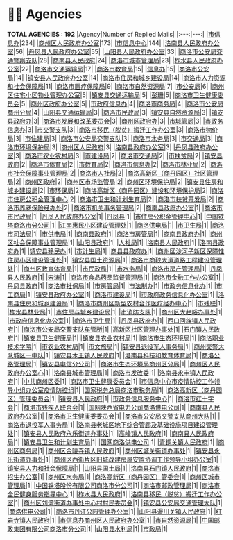 # 👮‍♀️ Agencies
__TOTAL AGENCIES : 192__
|Agency|Number of Replied Mails|
|:---:|---:|
|[市信息办](市信息办.md)|234|
|[商州区人民政府办公室](商州区人民政府办公室.md)|173|
|[市信息中心](市信息中心.md)|144|
|[洛南县人民政府办公室](洛南县人民政府办公室.md)|56|
|[丹凤县人民政府办公室](丹凤县人民政府办公室.md)|55|
|[山阳县人民政府办公室](山阳县人民政府办公室.md)|33|
|[商洛市公安局交通警察支队](商洛市公安局交通警察支队.md)|28|
|[商南县人民政府](商南县人民政府.md)|24|
|[商洛市城市管理局](商洛市城市管理局.md)|23|
|[柞水县人民政府办公室](柞水县人民政府办公室.md)|22|
|[商洛市交通运输局](商洛市交通运输局.md)|17|
|[商洛市教育局](商洛市教育局.md)|15|
|[信息办](信息办.md)|15|
|[商洛市公安局](商洛市公安局.md)|14|
|[镇安县人民政府办公室](镇安县人民政府办公室.md)|14|
|[商洛市住房和城乡建设局](商洛市住房和城乡建设局.md)|14|
|[商洛市人力资源和社会保障局](商洛市人力资源和社会保障局.md)|11|
|[商洛市医疗保障局](商洛市医疗保障局.md)|9|
|[商洛市自然资源局](商洛市自然资源局.md)|7|
|[市公安局](市公安局.md)|6|
|[商州区住宅小区物业管理办公室](商州区住宅小区物业管理办公室.md)|5|
|[镇安县交通运输局](镇安县交通运输局.md)|5|
|[彭珊](彭珊.md)|5|
|[商洛市卫生健康委员会](商洛市卫生健康委员会.md)|5|
|[商州区政府办公室](商州区政府办公室.md)|5|
|[市政府信息办](市政府信息办.md)|4|
|[商洛市商务局](商洛市商务局.md)|4|
|[商洛市公安局商州分局](商洛市公安局商州分局.md)|4|
|[山阳县交通运输局](山阳县交通运输局.md)|3|
|[商洛市民政局](商洛市民政局.md)|3|
|[镇安县自然资源局](镇安县自然资源局.md)|3|
|[镇安县政府办](镇安县政府办.md)|3|
|[商洛市发展和改革委员会](商洛市发展和改革委员会.md)|3|
|[商州区政府办](商州区政府办.md)|3|
|[市城管局](市城管局.md)|3|
|[市政务信息办](市政务信息办.md)|3|
|[市交警支队](市交警支队.md)|3|
|[商洛市移民（脱贫）搬迁工作办公室](商洛市移民（脱贫）搬迁工作办公室.md)|3|
|[商洛市物价局](商洛市物价局.md)|3|
|[市住建局](市住建局.md)|3|
|[商洛市公安局交警支队](商洛市公安局交警支队.md)|3|
|[商洛市水务局](商洛市水务局.md)|3|
|[市交通局](市交通局.md)|3|
|[商洛市环境保护局](商洛市环境保护局.md)|3|
|[商州区人民政府](商州区人民政府.md)|3|
|[洛南县政府办公室](洛南县政府办公室.md)|3|
|[丹凤县政府办公室](丹凤县政府办公室.md)|3|
|[商洛市农业农村局](商洛市农业农村局.md)|3|
|[市建设局](市建设局.md)|2|
|[商洛市交通局](商洛市交通局.md)|2|
|[市扶贫局](市扶贫局.md)|2|
|[镇安县政府](镇安县政府.md)|2|
|[商洛市体育局](商洛市体育局.md)|2|
|[市教育局](市教育局.md)|2|
|[商洛市信息办](商洛市信息办.md)|2|
|[商洛市林业局](商洛市林业局.md)|2|
|[商洛市社会保障事业管理局](商洛市社会保障事业管理局.md)|2|
|[商洛市人社局](商洛市人社局.md)|2|
|[商洛高新区（商丹园区）社区管理局](商洛高新区（商丹园区）社区管理局.md)|2|
|[商州区政府](商州区政府.md)|2|
|[商州区市场监管局](商州区市场监管局.md)|2|
|[商州区环境保护局](商州区环境保护局.md)|2|
|[镇安县住房和城乡建设局](镇安县住房和城乡建设局.md)|2|
|[市环保局](市环保局.md)|2|
|[商洛高新区（商丹园区）建设和环境保护局](商洛高新区（商丹园区）建设和环境保护局.md)|2|
|[商洛市住房公积金管理中心](商洛市住房公积金管理中心.md)|2|
|[商洛市卫生和计划生育局](商洛市卫生和计划生育局.md)|2|
|[商洛市扶贫开发局](商洛市扶贫开发局.md)|2|
|[商洛市养老保险经办处](商洛市养老保险经办处.md)|2|
|[商洛市机关事务管理局](商洛市机关事务管理局.md)|2|
|[商南县政府办公室](商南县政府办公室.md)|1|
|[商洛市市民政局](商洛市市民政局.md)|1|
|[丹凤人民政府办公室](丹凤人民政府办公室.md)|1|
|[丹凤县](丹凤县.md)|1|
|[市住房公积金管理中心](市住房公积金管理中心.md)|1|
|[中国铁塔商洛市分公司](中国铁塔商洛市分公司.md)|1|
|[江南惠民小区建设管理处](江南惠民小区建设管理处.md)|1|
|[商洛供电局](商洛供电局.md)|1|
|[市卫生局](市卫生局.md)|1|
|[商洛市司法局](商洛市司法局.md)|1|
|[市供电局](市供电局.md)|1|
|[商南县政府](商南县政府.md)|1|
|[商洛市房管局](商洛市房管局.md)|1|
|[商南县政府办](商南县政府办.md)|1|
|[商州区社会保障事业管理局](商州区社会保障事业管理局.md)|1|
|[山阳县政府](山阳县政府.md)|1|
|[人社局](人社局.md)|1|
|[洛南县人民政府](洛南县人民政府.md)|1|
|[洛南县政府办](洛南县政府办.md)|1|
|[镇安县移民办](镇安县移民办.md)|1|
|[市计生局](市计生局.md)|1|
|[商县县政府办](商县县政府办.md)|1|
|[商州区沙河子新区保障性住房小区建设管理处](商州区沙河子新区保障性住房小区建设管理处.md)|1|
|[镇安县国土资源局](镇安县国土资源局.md)|1|
|[商洛市商鞅大道道路工程建设管理处](商洛市商鞅大道道路工程建设管理处.md)|1|
|[商州区教育体育局](商州区教育体育局.md)|1|
|[市民政局](市民政局.md)|1|
|[市水务局](市水务局.md)|1|
|[商洛市房产管理局](商洛市房产管理局.md)|1|
|[丹凤县人民政府](丹凤县人民政府.md)|1|
|[宋涛](宋涛.md)|1|
|[商洛市食品药品监督管理局](商洛市食品药品监督管理局.md)|1|
|[商洛市金融工作办公室](商洛市金融工作办公室.md)|1|
|[丹凤县政府](丹凤县政府.md)|1|
|[商洛市社保局](商洛市社保局.md)|1|
|[市房管局](市房管局.md)|1|
|[市法制办](市法制办.md)|1|
|[市政务信息化办](市政务信息化办.md)|1|
|[市工商局](市工商局.md)|1|
|[镇安县政府办公室](镇安县政府办公室.md)|1|
|[商洛市建设局](商洛市建设局.md)|1|
|[市政府政务信息化办公室](市政府政务信息化办公室.md)|1|
|[洛南县住房和城乡建设局](洛南县住房和城乡建设局.md)|1|
|[商洛市商州区新型农村合作医疗经办中心](商洛市商州区新型农村合作医疗经办中心.md)|1|
|[市残联](市残联.md)|1|
|[柞水县林业局](柞水县林业局.md)|1|
|[市住房与城乡建设局](市住房与城乡建设局.md)|1|
|[市消防支队](市消防支队.md)|1|
|[商州区大赵峪办事处](商州区大赵峪办事处.md)|1|
|[市政府信息化办公室](市政府信息化办公室.md)|1|
|[商洛市卫生局](商洛市卫生局.md)|1|
|[丹凤县政府办](丹凤县政府办.md)|1|
|[西口回族镇人民政府](西口回族镇人民政府.md)|1|
|[商洛市公安局交警支队车管所](商洛市公安局交警支队车管所.md)|1|
|[高新区社区管理办事处](高新区社区管理办事处.md)|1|
|[石门镇人民政府](石门镇人民政府.md)|1|
|[镇安县卫生健康局](镇安县卫生健康局.md)|1|
|[镇安县农业农村局](镇安县农业农村局.md)|1|
|[商洛市生态环境局](商洛市生态环境局.md)|1|
|[商洛职业技术学院](商洛职业技术学院.md)|1|
|[市农业农村局](市农业农村局.md)|1|
|[市文旅局](市文旅局.md)|1|
|[镇安县退役军人事务局](镇安县退役军人事务局.md)|1|
|[商州交警大队城区一中队](商州交警大队城区一中队.md)|1|
|[镇安县木王镇人民政府](镇安县木王镇人民政府.md)|1|
|[洛南县科技和教育体育局](洛南县科技和教育体育局.md)|1|
|[商洛公路管理局](商洛公路管理局.md)|1|
|[镇安县电信分公司](镇安县电信分公司.md)|1|
|[商洛市生态环境局商州区分局](商洛市生态环境局商州区分局.md)|1|
|[商州区人民政府办公室心](商州区人民政府办公室心.md)|1|
|[洛南县城市管理局](洛南县城市管理局.md)|1|
|[商洛市发改委](商洛市发改委.md)|1|
|[洛南县永丰镇人民政府](洛南县永丰镇人民政府.md)|1|
|[中共商州区委](中共商州区委.md)|1|
|[商路市卫生健康委员会](商路市卫生健康委员会.md)|1|
|[市信息中心市疫情防控工作领导小组办公室疫情防控组](市信息中心市疫情防控工作领导小组办公室疫情防控组.md)|1|
|[国家税务总局商洛市税务局](国家税务总局商洛市税务局.md)|1|
|[商洛高新区（商丹园区）管理委员会](商洛高新区（商丹园区）管理委员会.md)|1|
|[镇安县人民政府](镇安县人民政府.md)|1|
|[市政务信息服务中心](市政务信息服务中心.md)|1|
|[商洛市红十字会](商洛市红十字会.md)|1|
|[商洛市残疾人联合会](商洛市残疾人联合会.md)|1|
|[国网陕西省电力公司商洛供电公司](国网陕西省电力公司商洛供电公司.md)|1|
|[商南县人民政府办公室](商南县人民政府办公室.md)|1|
|[商洛市卫生健康委委员会](商洛市卫生健康委委员会.md)|1|
|[商洛市公安局交警支队商州大队](商洛市公安局交警支队商州大队.md)|1|
|[商洛市退役军人事务局](商洛市退役军人事务局.md)|1|
|[洛南县老城区地下综合管廊及基础设施项目建设管理处](洛南县老城区地下综合管廊及基础设施项目建设管理处.md)|1|
|[镇安县人民政府永乐街道办事处](镇安县人民政府永乐街道办事处.md)|1|
|[高峰镇人民政府](高峰镇人民政府.md)|1|
|[商南县人民政府局](商南县人民政府局.md)|1|
|[镇安县卫生和计划生育局](镇安县卫生和计划生育局.md)|1|
|[国网商洛供电公司](国网商洛供电公司.md)|1|
|[青铜关镇人民政府](青铜关镇人民政府.md)|1|
|[商州区商务局](商州区商务局.md)|1|
|[商州区金陵寺镇人民政府](商州区金陵寺镇人民政府.md)|1|
|[商州区城关街道办事处](商州区城关街道办事处.md)|1|
|[镇安县永乐街道办事处](镇安县永乐街道办事处.md)|1|
|[商州区西街片区旧城改建房屋安置协调工作领导小组办公室](商州区西街片区旧城改建房屋安置协调工作领导小组办公室.md)|1|
|[镇安县人力和社会保障局](镇安县人力和社会保障局.md)|1|
|[山阳县国土局](山阳县国土局.md)|1|
|[洛南县石门镇人民政府](洛南县石门镇人民政府.md)|1|
|[商洛市招生办公室](商洛市招生办公室.md)|1|
|[商州区水务局](商州区水务局.md)|1|
|[商洛高新区（商丹园区）管委会](商洛高新区（商丹园区）管委会.md)|1|
|[商州区城市管理局](商州区城市管理局.md)|1|
|[中国铁塔股份有限公司商洛市分公司](中国铁塔股份有限公司商洛市分公司.md)|1|
|[商洛市邮政管理局](商洛市邮政管理局.md)|1|
|[商洛市全民健身服务指导中心](商洛市全民健身服务指导中心.md)|1|
|[柞水县人民政府](柞水县人民政府.md)|1|
|[洛南县移民（脱贫）搬迁工作办公室](洛南县移民（脱贫）搬迁工作办公室.md)|1|
|[商州区刘湾街道办事处中心村村民委员会](商州区刘湾街道办事处中心村村民委员会.md)|1|
|[镇安县公安局交通管理大队](镇安县公安局交通管理大队.md)|1|
|[商洛供电公司](商洛供电公司.md)|1|
|[商洛市丹江公园管理办公室](商洛市丹江公园管理办公室.md)|1|
|[山阳县漫川关镇人民政府](山阳县漫川关镇人民政府.md)|1|
|[红岩寺镇人民政府](红岩寺镇人民政府.md)|1|
|[市信息办商州区人民政府办公室](市信息办商州区人民政府办公室.md)|1|
|[市自然资源局](市自然资源局.md)|1|
|[中国邮政集团有限公司商洛市分公司](中国邮政集团有限公司商洛市分公司.md)|1|
|[山阳县水利局](山阳县水利局.md)|1|
|[市政局](市政局.md)|1|
